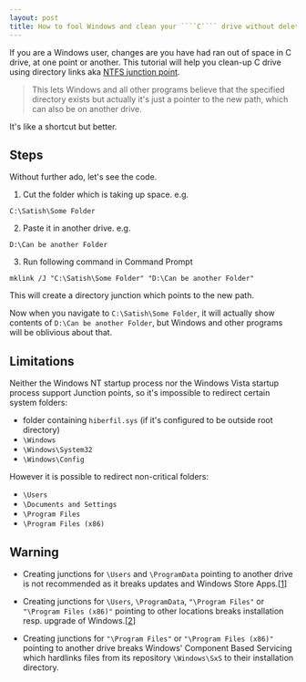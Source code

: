 ```yaml
---
layout: post
title: How to fool Windows and clean your ````C```` drive without deleting anything. Without Admin access.
---
```


If you are a Windows user, changes are you have had ran out of space in C drive, at one point or another. This tutorial will help you clean-up C drive using directory links aka [NTFS junction point](https://en.wikipedia.org/wiki/NTFS_junction_point).

>This lets Windows and all other programs believe that the specified directory exists but actually it's just a pointer to the new path, which can also be on another drive. 

It's like a shortcut but better.

## Steps
Without further ado, let's see the code.
1. Cut the folder which is taking up space. e.g.
````
C:\Satish\Some Folder
````
2. Paste it in another drive. e.g.
````
D:\Can be another Folder
````
3. Run following command in Command Prompt
````
mklink /J "C:\Satish\Some Folder" "D:\Can be another Folder"
````

This will create a directory junction which points to the new path.

Now when you navigate to ````C:\Satish\Some Folder````, it will actually show contents of ````D:\Can be another Folder````, but Windows and other programs will be oblivious about that.

## Limitations
Neither the Windows NT startup process nor the Windows Vista startup process support Junction points, so it's impossible to redirect certain system folders:

* folder containing ````hiberfil.sys```` (if it's configured to be outside root directory)
* ````\Windows````
* ````\Windows\System32````
* ````\Windows\Config````

However it is possible to redirect non-critical folders:

  * ````\Users````
  * ````\Documents and Settings````
  * ````\Program Files````
  * ````\Program Files (x86)````

## Warning

* Creating junctions for ````\Users```` and ````\ProgramData```` pointing to another drive is not recommended as it breaks updates and Windows Store Apps.[[1]]

* Creating junctions for ````\Users````, ````\ProgramData````, ````"\Program Files"```` or ````"\Program Files (x86)"```` pointing to other locations breaks installation resp. upgrade of Windows.[[2]]

* Creating junctions for ````"\Program Files"```` or ````"\Program Files (x86)"```` pointing to another drive breaks Windows' Component Based Servicing which hardlinks files from its repository ````\Windows\SxS```` to their installation directory.

[1]: https://support.microsoft.com/en-us/help/949977/relocation-of-the-users-directory-and-the-programdata-directory-to-a-d
[2]: https://support.microsoft.com/en-us/help/2876597/error-installing-windows-because-users-or-program-files-folder-redirec

